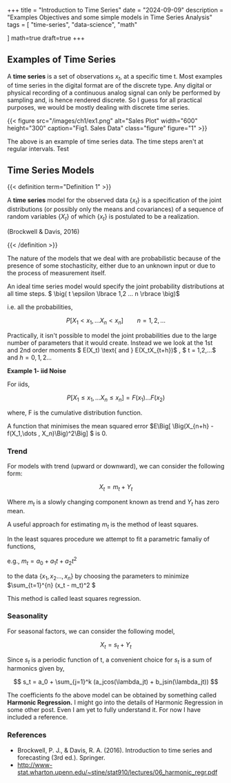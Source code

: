 +++
title = "Introduction to Time Series"
date = "2024-09-09"
description = "Examples Objectives and some simple models in Time Series Analysis"
tags = [
    "time-series",
    "data-science", "math"

]
math=true
draft=true
+++

## Examples of Time Series

A **time series** is a set of observations $x_t$, at a specific time t. Most examples of time series in the digital format are of the discrete type. Any digital or physical recording of a continuous analog signal can only be performed by sampling and, is hence rendered discrete. So I guess for all practical purposes, we would be mostly dealing with discrete time series. 



{{< figure src="/images/ch1/ex1.png" alt="Sales Plot" width="600" height="300" caption="Fig1. Sales Data" class="figure" figure="1"  >}}

The above is an example of time series data. The time steps aren't at regular intervals. Test



## Time Series Models
 
{{< definition term="Definition 1" >}}

A **time series** model for the observed data $\lbrace x_t \rbrace$ is a specification of the joint
distributions (or possibly only the means and covariances) of a sequence of random
variables $\lbrace X_t \rbrace$ of which $\lbrace x_t\rbrace$ is postulated to be a realization.

(Brockwell & Davis, 2016)

{{< /definition >}}

The nature of the models that we deal with are probabilistic because of the presence of some stochasticity, either due to an unknown input or due 
to the process of measurement itself. 

An ideal time series model would specify the joint probability distributions at all time steps. $ \big( t \epsilon  \lbrace 1,2 ... n \rbrace \big)$

i.e. all the probabilities,

$$P[X_1 < x_1, ... X_n < x_n ]  \hspace{2em}   n = 1,2, \ldots $$

Practically, it isn't possible to model the joint probabilities due to the large number of parameters that it would create. Instead we we look at the
1st and 2nd order moments $ E(X_t) \text{ and } E(X_tX_{t+h})$ , $ t = 1,2,...$ and $h = 0,1,2...$



**Example 1- iid Noise**


For iids,

$$ P[X_1\leq x_1,\dots X_n \leq x_n ] = F(x_1)\dots F(x_2)$$

where, F is the cumulative distribution function.

A function that minimises the mean squared error $E\Big[ \Big(X_{n+h} - f(X_1,\dots , X_n)\Big)^2\Big] $ is 0.



### Trend

For models with trend (upward or downward), we can consider the following form:

$$ X_t = m_t + Y_t
$$

Where $m_t$ is a slowly changing component known as trend and $Y_t$ has zero mean.

A useful approach for estimating $m_t$ is the method of least squares.

In the least squares procedure we attempt to fit a parametric famaliy of functions,

e.g.,  $m_t =  a_0 + a_1t + a_2t^2$

to the data $\lbrace x_1,x_2...,x_n \rbrace$ by choosing the parameters to minimize  $\sum_{t=1}^{n} (x_t - m_t)^2 $

This method is called least squares regression.

### Seasonality

For seasonal factors, we can consider the following model,

$$ X_t = s_t + Y_t $$


Since $s_t$ is a periodic function of t, a convenient choice for $s_t$ is a sum of harmonics given by,

$$ s_t = a_0 + \sum_{j=1}^k (a_jcos(\lambda_jt) + b_jsin(\lambda_jt))
$$


The coefficients fo the above model can be obtained by something called **Harmonic Regression.** I might go into the details of Harmonic Regression in some other post. Even I am yet to fully understand it. For now I have included a reference.
### References

- Brockwell, P. J., & Davis, R. A. (2016). Introduction to time series and forecasting (3rd ed.). Springer.
-  http://www-stat.wharton.upenn.edu/~stine/stat910/lectures/06_harmonic_regr.pdf